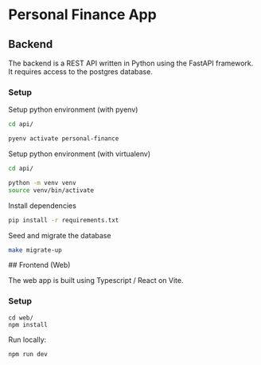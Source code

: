 # Personal Finance App

## Backend

The backend is a REST API written in Python using the FastAPI framework. It requires access to the postgres database.

### Setup

Setup python environment (with pyenv)
```sh
cd api/

pyenv activate personal-finance
```

Setup python environment (with virtualenv)
```sh
cd api/

python -m venv venv
source venv/bin/activate
```

Install dependencies
```sh
pip install -r requirements.txt
```

Seed and migrate the database

```sh
make migrate-up
```


## Frontend (Web)

The web app is built using Typescript / React on Vite.

### Setup
```
cd web/
npm install
```

Run locally:

```
npm run dev
```
